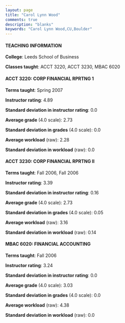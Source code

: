 ```yaml
---
layout: page
title: "Carol Lynn Wood" 
comments: true
description: "blanks"
keywords: "Carol Lynn Wood,CU,Boulder"
---
```

<head>
<script src="https://ajax.googleapis.com/ajax/libs/jquery/2.1.3/jquery.min.js"></script>
<script src="https://dl.dropboxusercontent.com/s/pc42nxpaw1ea4o9/highcharts.js?dl=0"></script>
<!-- <script src="../assets/js/highcharts.js"></script> -->
<style type="text/css">@font-face {
	font-family: "Bebas Neue";
	src: url(https://www.filehosting.org/file/details/544349/BebasNeue Regular.otf) format("opentype");
	}
	h1.Bebas { 
		font-family: "Bebas Neue", Verdana, Tahoma;
	}
</style>
</head>
	   
#### TEACHING INFORMATION

**College**: Leeds School of Business

**Classes taught**: ACCT 3220, ACCT 3230, MBAC 6020

#### ACCT 3220: CORP FINANCIAL RPRTNG 1

**Terms taught**: Spring 2007

**Instructor rating**: 4.89

**Standard deviation in instructor rating**: 0.0

**Average grade** (4.0 scale): 2.73

**Standard deviation in grades** (4.0 scale): 0.0

**Average workload** (raw): 2.28

**Standard deviation in workload** (raw): 0.0

#### ACCT 3230: CORP FINANCIAL RPRTNG II

**Terms taught**: Fall 2006, Fall 2006

**Instructor rating**: 3.39

**Standard deviation in instructor rating**: 0.16

**Average grade** (4.0 scale): 2.73

**Standard deviation in grades** (4.0 scale): 0.05

**Average workload** (raw): 3.16

**Standard deviation in workload** (raw): 0.14

#### MBAC 6020: FINANCIAL ACCOUNTING

**Terms taught**: Fall 2006

**Instructor rating**: 3.24

**Standard deviation in instructor rating**: 0.0

**Average grade** (4.0 scale): 3.03

**Standard deviation in grades** (4.0 scale): 0.0

**Average workload** (raw): 4.38

**Standard deviation in workload** (raw): 0.0

